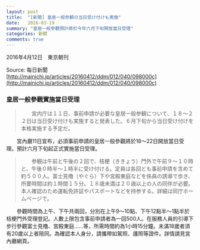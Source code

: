 ```yaml
---
layout: post
title:  "[新聞] 皇居一般参観の当日受け付けも実施"
date:   2016-03-19
summary: "皇居一般參觀預計將於今年六月下旬開放當日受理"
categories: 新聞
comments: true
---
```


2016年4月12日　東京朝刊

Source: 每日新聞 [http://mainichi.jp/articles/20160412/ddm/012/040/098000c](http://mainichi.jp/articles/20160412/ddm/012/040/098000c)

### 皇居一般參觀實施當日受理

> 　　宮内庁は１１日、事前申請が必要な皇居一般参観について、１８〜２２日は当日受け付けも実施すると発表した。６月下旬から当日受け付けを本格実施する予定だ。

　　宮內廳11日宣布，必須事前申請的皇居一般參觀將於18～22日開放當日受理。預計六月下旬起正式實施當日受理。

> 　　参観は午前と午後の２回で、桔梗（ききょう）門外で午前９〜１０時と、午後０時半〜１時半に受け付ける。定員は各回とも事前申請を含めて約５００人。富士見櫓（やぐら）下や宮殿東庭などを係員の誘導で歩き、所要時間は約１時間１５分。１８歳未満は２０歳以上の人の同伴が必要。本人確認のため運転免許証やパスポートなどを持参する。詳細は同庁ホームページで。

　　參觀時間為上午、下午共兩回，分別在上午9～10點、下午12點半～1點半於桔梗門外受理登記。人數上限包含事前申請者為一回500人。在服務人員的引導下步行參觀富士見櫓、宮殿東庭……等，所需時間約為1小時15分鐘。未滿18歲者須有20歲以上者陪同。為確認本人身分，請攜帶如駕照、護照等證件。詳情請見宮內廳網頁。

